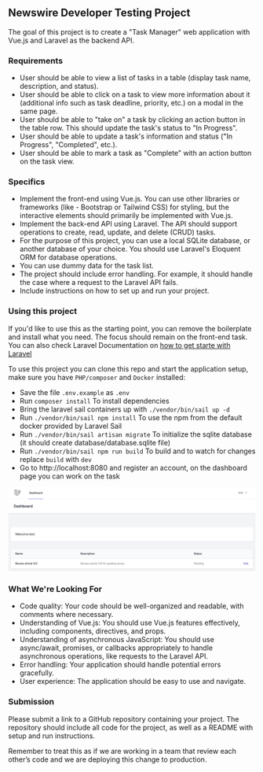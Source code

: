 
## Newswire Developer Testing Project

The goal of this project is to create a "Task Manager" web application with Vue.js and Laravel as the backend API.

### Requirements

- User should be able to view a list of tasks in a table (display task name, description, and status).
- User should be able to click on a task to view more information about it (additional info such as task deadline, priority, etc.) on a modal in the same page.
- User should be able to "take on" a task by clicking an action button in the table row. This should update the task's status to "In Progress".
- User should be able to update a task's information and status ("In Progress", "Completed", etc.).
- User should be able to mark a task as "Complete" with an action button on the task view.

### Specifics

- Implement the front-end using Vue.js. You can use other libraries or frameworks (like - Bootstrap or Tailwind CSS) for styling, but the interactive elements should primarily be implemented with Vue.js.
- Implement the back-end API using Laravel. The API should support operations to create, read, update, and delete (CRUD) tasks.
- For the purpose of this project, you can use a local SQLite database, or another database of your choice. You should use Laravel's Eloquent ORM for database operations.
- You can use dummy data for the task list.
- The project should include error handling. For example, it should handle the case where a request to the Laravel API fails.
- Include instructions on how to set up and run your project.

### Using this project

If you'd like to use this as the starting point, you can remove the boilerplate and install what you need. The focus should remain on the front-end task. You can also check Laravel Documentation on [how to get starte with Laravel](https://laravel.com/docs/10.x/installation)

To use this project you can clone this repo and start the application setup, make sure you have `PHP/composer` and `Docker` installed:
-  Save the file `.env.example` as `.env`
-  Run `composer install` To install dependencies
-  Bring the laravel sail containers up with `./vendor/bin/sail up -d`
-  Run `./vendor/bin/sail npm install` To use the npm from the default docker provided by Laravel Sail 
-  Run `./vendor/bin/sail artisan migrate` To initialize the sqlite database (it should create database/database.sqlite file)
-  Run `./vendor/bin/sail npm run build` To build and to watch for changes replace `build` with `dev`
-  Go to http://localhost:8080 and register an account, on the dashboard page you can work on the task

![Preview](./preview.jpg?raw=true "Dashboard Preview")

### What We're Looking For

- Code quality: Your code should be well-organized and readable, with comments where necessary.
- Understanding of Vue.js: You should use Vue.js features effectively, including components, directives, and props.
- Understanding of asynchronous JavaScript: You should use async/await, promises, or callbacks appropriately to handle asynchronous operations, like requests to the Laravel API.
- Error handling: Your application should handle potential errors gracefully.
- User experience: The application should be easy to use and navigate.

### Submission

Please submit a link to a GitHub repository containing your project. The repository should include all code for the project, as well as a README with setup and run instructions.

Remember to treat this as if we are working in a team that review each other’s code and we are deploying this change to production.
